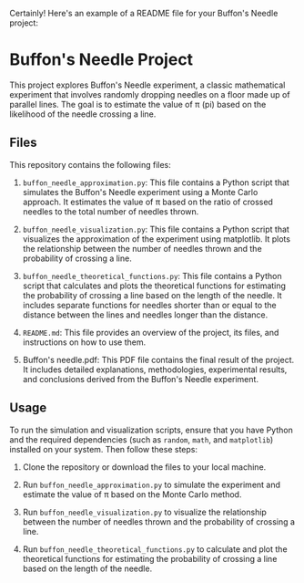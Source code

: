 Certainly! Here's an example of a README file for your Buffon's Needle project:

# Buffon's Needle Project

This project explores Buffon's Needle experiment, a classic mathematical experiment that involves randomly dropping needles on a floor made up of parallel lines. The goal is to estimate the value of π (pi) based on the likelihood of the needle crossing a line.

## Files

This repository contains the following files:

1. `buffon_needle_approximation.py`: This file contains a Python script that simulates the Buffon's Needle experiment using a Monte Carlo approach. It estimates the value of π based on the ratio of crossed needles to the total number of needles thrown.

2. `buffon_needle_visualization.py`: This file contains a Python script that visualizes the approximation of the experiment using matplotlib. It plots the relationship between the number of needles thrown and the probability of crossing a line.

3. `buffon_needle_theoretical_functions.py`: This file contains a Python script that calculates and plots the theoretical functions for estimating the probability of crossing a line based on the length of the needle. It includes separate functions for needles shorter than or equal to the distance between the lines and needles longer than the distance.

4. `README.md`: This file provides an overview of the project, its files, and instructions on how to use them.

5. Buffon's needle.pdf: This PDF file contains the final result of the project. It includes detailed explanations, methodologies, experimental results, and conclusions derived from the Buffon's Needle experiment.
## Usage

To run the simulation and visualization scripts, ensure that you have Python and the required dependencies (such as `random`, `math`, and `matplotlib`) installed on your system. Then follow these steps:

1. Clone the repository or download the files to your local machine.

2. Run `buffon_needle_approximation.py` to simulate the experiment and estimate the value of π based on the Monte Carlo method.

3. Run `buffon_needle_visualization.py` to visualize the relationship between the number of needles thrown and the probability of crossing a line.

4. Run `buffon_needle_theoretical_functions.py` to calculate and plot the theoretical functions for estimating the probability of crossing a line based on the length of the needle.

